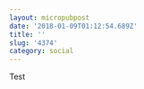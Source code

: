 ```yaml
---
layout: micropubpost
date: '2018-01-09T01:12:54.689Z'
title: ''
slug: '4374'
category: social
---
```

Test
